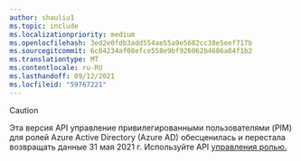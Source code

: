 ```yaml
---
author: shauliu1
ms.topic: include
ms.localizationpriority: medium
ms.openlocfilehash: 3ed2e0fdb3add554ae55a9e5682cc38e5eef717b
ms.sourcegitcommit: 6c04234af08efce558e9bf926062b4686a84f1b2
ms.translationtype: MT
ms.contentlocale: ru-RU
ms.lasthandoff: 09/12/2021
ms.locfileid: "59767221"
---
```

<!-- markdownlint-disable MD041-->

>[!CAUTION]
>Эта версия API управление привилегированными пользователями (PIM) для ролей Azure Active Directory (Azure AD) обесценилась и перестала возвращать данные 31 мая 2021 г. Используйте API [управления ролью.](/graph/api/resources/rolemanagement?view=graph-rest-beta&preserve-view=true)
